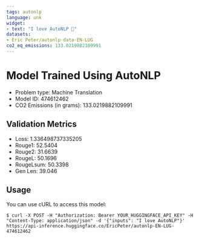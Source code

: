```yaml
---
tags: autonlp
language: unk
widget:
- text: "I love AutoNLP 🤗"
datasets:
- Eric Peter/autonlp-data-EN-LUG
co2_eq_emissions: 133.0219882109991
---
```


# Model Trained Using AutoNLP

- Problem type: Machine Translation
- Model ID: 474612462
- CO2 Emissions (in grams): 133.0219882109991

## Validation Metrics

- Loss: 1.336498737335205
- Rouge1: 52.5404
- Rouge2: 31.6639
- RougeL: 50.1696
- RougeLsum: 50.3398
- Gen Len: 39.046

## Usage

You can use cURL to access this model:

```
$ curl -X POST -H "Authorization: Bearer YOUR_HUGGINGFACE_API_KEY" -H "Content-Type: application/json" -d '{"inputs": "I love AutoNLP"}' https://api-inference.huggingface.co/EricPeter/autonlp-EN-LUG-474612462
```